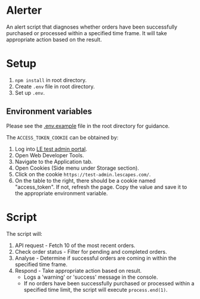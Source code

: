 # Alerter

An alert script that diagnoses whether orders have been successfully purchased or processed within a specified time frame. It will take appropriate action based on the result.

# Setup
1. `npm install` in root directory.
2. Create `.env` file in root directory.
3. Set up `.env`.

## Environment variables

Please see the [.env.example](/.env.example) file in the root directory for guidance.

The `ACCESS_TOKEN_COOKIE` can be obtained by:
1. Log into <a href="https://test-admin.lescapes.com/">LE test admin portal</a>.
2. Open Web Developer Tools.
3. Navigate to the Application tab.
4. Open Cookies (Side menu under Storage section).
5. Click on the cookie `https://test-admin.lescapes.com/`.
6. On the table to the right, there should be a cookie named "access_token". If not, refresh the page. Copy the value and save it to the appropriate environment variable.

# Script
The script will:
1. API request - Fetch 10 of the most recent orders.
2. Check order status - Filter for pending and completed orders.
3. Analyse  - Determine if successful orders are coming in within the specified time frame.
5. Respond - Take appropriate action based on result.
    * Logs a 'warning' or 'success' message in the console. 
    * If no orders have been successfully purchased or processed within a specified time limit, the script will execute `process.end(1)`.

